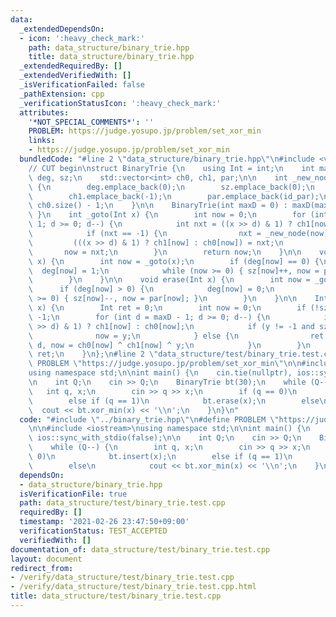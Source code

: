 ```yaml
---
data:
  _extendedDependsOn:
  - icon: ':heavy_check_mark:'
    path: data_structure/binary_trie.hpp
    title: data_structure/binary_trie.hpp
  _extendedRequiredBy: []
  _extendedVerifiedWith: []
  _isVerificationFailed: false
  _pathExtension: cpp
  _verificationStatusIcon: ':heavy_check_mark:'
  attributes:
    '*NOT_SPECIAL_COMMENTS*': ''
    PROBLEM: https://judge.yosupo.jp/problem/set_xor_min
    links:
    - https://judge.yosupo.jp/problem/set_xor_min
  bundledCode: "#line 2 \"data_structure/binary_trie.hpp\"\n#include <vector>\n\n\
    // CUT begin\nstruct BinaryTrie {\n    using Int = int;\n    int maxD;\n    std::vector<int>\
    \ deg, sz;\n    std::vector<int> ch0, ch1, par;\n\n    int _new_node(int id_par)\
    \ {\n        deg.emplace_back(0);\n        sz.emplace_back(0);\n        ch0.emplace_back(-1);\n\
    \        ch1.emplace_back(-1);\n        par.emplace_back(id_par);\n        return\
    \ ch0.size() - 1;\n    }\n\n    BinaryTrie(int maxD = 0) : maxD(maxD) { _new_node(-1);\
    \ }\n    int _goto(Int x) {\n        int now = 0;\n        for (int d = maxD -\
    \ 1; d >= 0; d--) {\n            int nxt = ((x >> d) & 1) ? ch1[now] : ch0[now];\n\
    \            if (nxt == -1) {\n                nxt = _new_node(now);\n       \
    \         (((x >> d) & 1) ? ch1[now] : ch0[now]) = nxt;\n            }\n     \
    \       now = nxt;\n        }\n        return now;\n    }\n\n    void insert(Int\
    \ x) {\n        int now = _goto(x);\n        if (deg[now] == 0) {\n          \
    \  deg[now] = 1;\n            while (now >= 0) { sz[now]++, now = par[now]; }\n\
    \        }\n    }\n\n    void erase(Int x) {\n        int now = _goto(x);\n  \
    \      if (deg[now] > 0) {\n            deg[now] = 0;\n            while (now\
    \ >= 0) { sz[now]--, now = par[now]; }\n        }\n    }\n\n    Int xor_min(Int\
    \ x) {\n        Int ret = 0;\n        int now = 0;\n        if (!sz[now]) return\
    \ -1;\n        for (int d = maxD - 1; d >= 0; d--) {\n            int y = ((x\
    \ >> d) & 1) ? ch1[now] : ch0[now];\n            if (y != -1 and sz[y]) {\n  \
    \              now = y;\n            } else {\n                ret += Int(1) <<\
    \ d, now = ch0[now] ^ ch1[now] ^ y;\n            }\n        }\n        return\
    \ ret;\n    }\n};\n#line 2 \"data_structure/test/binary_trie.test.cpp\"\n#define\
    \ PROBLEM \"https://judge.yosupo.jp/problem/set_xor_min\"\n\n#include <iostream>\n\
    using namespace std;\n\nint main() {\n    cin.tie(nullptr), ios::sync_with_stdio(false);\n\
    \n    int Q;\n    cin >> Q;\n    BinaryTrie bt(30);\n    while (Q--) {\n     \
    \   int q, x;\n        cin >> q >> x;\n        if (q == 0)\n            bt.insert(x);\n\
    \        else if (q == 1)\n            bt.erase(x);\n        else\n          \
    \  cout << bt.xor_min(x) << '\\n';\n    }\n}\n"
  code: "#include \"../binary_trie.hpp\"\n#define PROBLEM \"https://judge.yosupo.jp/problem/set_xor_min\"\
    \n\n#include <iostream>\nusing namespace std;\n\nint main() {\n    cin.tie(nullptr),\
    \ ios::sync_with_stdio(false);\n\n    int Q;\n    cin >> Q;\n    BinaryTrie bt(30);\n\
    \    while (Q--) {\n        int q, x;\n        cin >> q >> x;\n        if (q ==\
    \ 0)\n            bt.insert(x);\n        else if (q == 1)\n            bt.erase(x);\n\
    \        else\n            cout << bt.xor_min(x) << '\\n';\n    }\n}\n"
  dependsOn:
  - data_structure/binary_trie.hpp
  isVerificationFile: true
  path: data_structure/test/binary_trie.test.cpp
  requiredBy: []
  timestamp: '2021-02-26 23:47:50+09:00'
  verificationStatus: TEST_ACCEPTED
  verifiedWith: []
documentation_of: data_structure/test/binary_trie.test.cpp
layout: document
redirect_from:
- /verify/data_structure/test/binary_trie.test.cpp
- /verify/data_structure/test/binary_trie.test.cpp.html
title: data_structure/test/binary_trie.test.cpp
---
```

